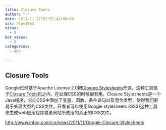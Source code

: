 ```yaml
---
title: Closure Tools
author: "-"
date: 2011-11-21T01:51:42+00:00
url: /?p=1564
views:
  - 5
bot_views:
  - 5
categories:
  - Web

---
```

## Closure Tools
Google已经基于Apache License 2.0把[Closure Stylesheets][1]开源，这种工具属于[Closure Tools][2]包之内，在处理CSS的时候很有用。Closure Stylesheets是一个Java程序，它向CSS中添加了变量、函数、条件语句以及混合类型，使得我们更易于处理大型的CSS文件。开发者可以使用Google stylesheets (GSS)这种工具来生成web应用程序或者网站所使用的真正的CSS文件。


<http://www.infoq.com/cn/news/2011/11/Google-Closure-Stylesheets>

 [1]: http://code.google.com/p/closure-stylesheets/
 [2]: http://code.google.com/closure/